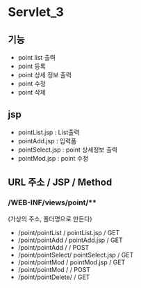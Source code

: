 # Servlet_3
 
## 기능
- point list 출력
- point 등록
- point 상세 정보 출력
- point 수정
- point 삭제

## jsp 
- pointList.jsp		: List출력
- pointAdd.jsp		: 입력폼
- pointSelect.jsp	: point 상세정보 출력
- pointMod.jsp		: point 수정

## URL 주소			/	JSP				/ Method
### /WEB-INF/views/point/**
(가상의 주소, 폴더명으로 만든다)
- /point/pointList	/	pointList.jsp	/ GET
- /point/pointAdd	/	pointAdd.jsp	/ GET
- /point/pointAdd	/					/ POST
- /point/pointSelect/	pointSelect.jsp	/ GET
- /point/pointMod	/	pointMod.jsp	/ GET
- /point/pointMod	/					/ POST
- /point/pointDelete/					/ GET
 

